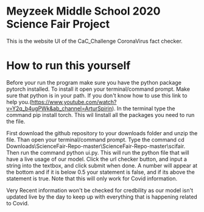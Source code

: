 # Meyzeek Middle School 2020 Science Fair Project

This is the website UI of the CaC_Challenge CoronaVirus fact checker.




# How to run this yourself

Before your run the program make sure you have the python package pytorch installed. To install it open your terminal/command prompt. Make sure that python is in your path. If you don't know how to use this link to help you.(https://www.youtube.com/watch?v=Y2q_b4ugPWk&ab_channel=ArturSpirin). In the terminal type the command pip install torch. This wil linstall all the packages you need to run the file.


First download the github repository to your downloads folder and unzip the file. Than open your terminal/command prompt. Type the command cd Downloads\ScienceFair-Repo-master\ScienceFair-Repo-master\scifair. Then run the command python ui.py. This will run the python file that will have a live usage of our model. Click the url checker button, and input a string into the textbox, and click submit when done. A number will appear at the bottom and if it is below 0.5 your statement is false, and if its above the statement is true. Note that this will only work for Covid information. 

Very Recent information won't be checked for credbility as our model isn't updated live by the day to keep up with everything that is happening related to Covid.

